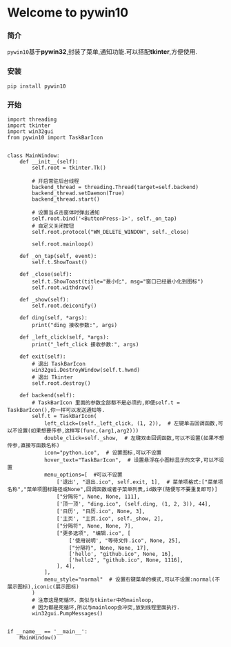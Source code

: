 # Welcome to pywin10

### 简介

`pywin10`基于**pywin32**,封装了菜单,通知功能.可以搭配**tkinter**,方便使用.

### 安装

    pip install pywin10

### 开始

    import threading
    import tkinter
    import win32gui
    from pywin10 import TaskBarIcon
    
    
    class MainWindow:
        def __init__(self):
            self.root = tkinter.Tk()
    
            # 开启常驻后台线程
            backend_thread = threading.Thread(target=self.backend)
            backend_thread.setDaemon(True)
            backend_thread.start()
    
            # 设置当点击窗体时弹出通知
            self.root.bind('<ButtonPress-1>', self._on_tap)
            # 自定义关闭按钮
            self.root.protocol("WM_DELETE_WINDOW", self._close)
    
            self.root.mainloop()
    
        def _on_tap(self, event):
            self.t.ShowToast()
    
        def _close(self):
            self.t.ShowToast(title="最小化", msg="窗口已经最小化到图标")
            self.root.withdraw()
    
        def _show(self):
            self.root.deiconify()
    
        def ding(self, *args):
            print("ding 接收参数:", args)
    
        def _left_click(self, *args):
            print("_left_click 接收参数:", args)
    
        def exit(self):
            # 退出 TaskBarIcon
            win32gui.DestroyWindow(self.t.hwnd)
            # 退出 Tkinter
            self.root.destroy()
    
        def backend(self):
            # TaskBarIcon 里面的参数全部都不是必须的,即便self.t = TaskBarIcon(),你一样可以发送通知等.
            self.t = TaskBarIcon(
                left_click=(self._left_click, (1, 2)),  # 左键单击回调函数,可以不设置(如果想要传参,这样写(func,(arg1,arg2)))
                double_click=self._show,  # 左键双击回调函数,可以不设置(如果不想传参,直接写函数名称)
                icon="python.ico",  # 设置图标,可以不设置
                hover_text="TaskBarIcon",  # 设置悬浮在小图标显示的文字,可以不设置
                menu_options=[  #可以不设置
                    ['退出', "退出.ico", self.exit, 1],  # 菜单项格式:["菜单项名称","菜单项图标路径或None",回调函数或者子菜单列表,id数字(随便写不要重复即可)]
                    ["分隔符", None, None, 111],
                    ['顶一顶', "ding.ico", (self.ding, (1, 2, 3)), 44],
                    ['日历', "日历.ico", None, 3],
                    ['主页', "主页.ico", self._show, 2],
                    ["分隔符", None, None, 7],
                    ["更多选项", "编辑.ico", [
                        ['使用说明', "等待文件.ico", None, 25],
                        ["分隔符", None, None, 17],
                        ['hello', "github.ico", None, 16],
                        ['hello2', "github.ico", None, 1116],
                    ], 4],
                ],
                menu_style="normal"  # 设置右键菜单的模式,可以不设置:normal(不展示图标),iconic(展示图标)
            )
            # 注意这是死循环，类似与tkinter中的mainloop,
            # 因为都是死循环,所以与mainloop会冲突,放到线程里面执行.
            win32gui.PumpMessages()
    
    
    if __name__ == '__main__':
        MainWindow()
